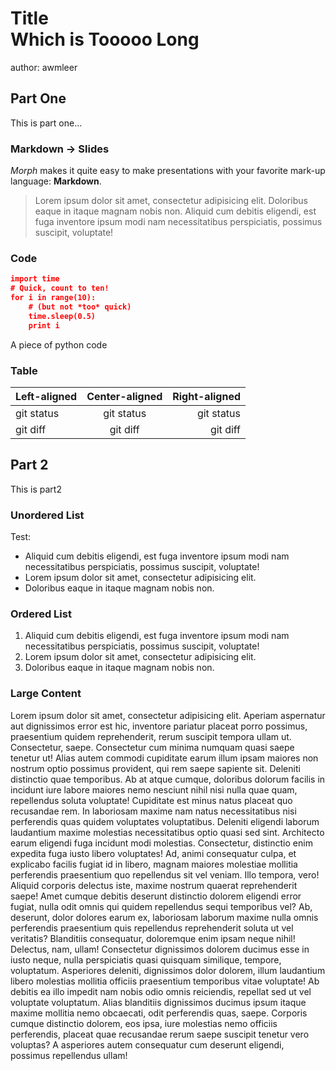 # Title <br>Which is Tooooo Long

author: awmleer 



## Part One

This is part one...



### Markdown -> Slides

*Morph* makes it quite easy to make presentations with your favorite mark-up language: **Markdown**.

> Lorem ipsum dolor sit amet, consectetur adipisicing elit. Doloribus eaque in itaque magnam nobis non. Aliquid cum debitis eligendi, est fuga inventore ipsum modi nam necessitatibus perspiciatis, possimus suscipit, voluptate!



### Code

```json
import time
# Quick, count to ten!
for i in range(10):
    # (but not *too* quick)
    time.sleep(0.5)
    print i
```

A piece of python code

###  Table

| Left-aligned | Center-aligned | Right-aligned |
| :----------- | :------------: | ------------: |
| git status   |   git status   |    git status |
| git diff     |    git diff    |      git diff |



## Part 2

This is part2



### Unordered List

Test:

- Aliquid cum debitis eligendi, est fuga inventore ipsum modi nam necessitatibus perspiciatis, possimus suscipit, voluptate!
- Lorem ipsum dolor sit amet, consectetur adipisicing elit. 
- Doloribus eaque in itaque magnam nobis non.



### Ordered List

1. Aliquid cum debitis eligendi, est fuga inventore ipsum modi nam necessitatibus perspiciatis, possimus suscipit, voluptate!
2. Lorem ipsum dolor sit amet, consectetur adipisicing elit. 
3. Doloribus eaque in itaque magnam nobis non.




### Large Content

Lorem ipsum dolor sit amet, consectetur adipisicing elit. Aperiam aspernatur aut dignissimos error est hic,
inventore pariatur placeat porro possimus, praesentium quidem reprehenderit, rerum suscipit tempora ullam ut.
Consectetur, saepe.
Consectetur cum minima numquam quasi saepe tenetur ut! Alias autem commodi cupiditate earum illum ipsam maiores non
nostrum optio possimus provident, qui rem saepe sapiente sit. Deleniti distinctio quae temporibus.
Ab at atque cumque, doloribus dolorum facilis in incidunt iure labore maiores nemo nesciunt nihil nisi nulla quae
quam, repellendus soluta voluptate! Cupiditate est minus natus placeat quo recusandae rem.
In laboriosam maxime nam natus necessitatibus nisi perferendis quas quidem voluptates voluptatibus. Deleniti
eligendi laborum laudantium maxime molestias necessitatibus optio quasi sed sint. Architecto earum eligendi fuga
incidunt modi molestias.
Consectetur, distinctio enim expedita fuga iusto libero voluptates! Ad, animi consequatur culpa, et explicabo
facilis fugiat id in libero, magnam maiores molestiae mollitia perferendis praesentium quo repellendus sit vel
veniam.
Illo tempora, vero! Aliquid corporis delectus iste, maxime nostrum quaerat reprehenderit saepe! Amet cumque debitis
deserunt distinctio dolorem eligendi error fugiat, nulla odit omnis qui quidem repellendus sequi temporibus vel?
Ab, deserunt, dolor dolores earum ex, laboriosam laborum maxime nulla omnis perferendis praesentium quis
repellendus reprehenderit soluta ut vel veritatis? Blanditiis consequatur, doloremque enim ipsam neque nihil!
Delectus, nam, ullam!
Consectetur dignissimos dolorem ducimus esse in iusto neque, nulla perspiciatis quasi quisquam similique, tempore,
voluptatum. Asperiores deleniti, dignissimos dolor dolorem, illum laudantium libero molestias mollitia officiis
praesentium temporibus vitae voluptate!
Ab debitis ea illo impedit nam nobis odio omnis reiciendis, repellat sed ut vel voluptate voluptatum. Alias
blanditiis dignissimos ducimus ipsum itaque maxime mollitia nemo obcaecati, odit perferendis quas, saepe.
Corporis cumque distinctio dolorem, eos ipsa, iure molestias nemo officiis perferendis, placeat quae recusandae
rerum saepe suscipit tenetur vero voluptas? A asperiores autem consequatur cum deserunt eligendi, possimus
repellendus ullam!


